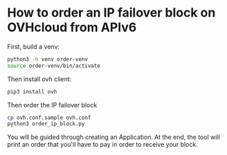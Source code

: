 # How to order an IP failover block on OVHcloud from APIv6

First, build a venv:
```bash
python3 -m venv order-venv
source order-venv/bin/activate
```

Then install ovh client:
```bash
pip3 install ovh
```

Then order the IP failover block
```bash
cp ovh.conf.sample ovh.conf
python3 order_ip_block.py
```

You will be guided through creating an Application.
At the end, the tool will print an order that you'll have to pay in order to receive your block.

